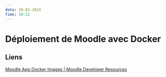 ```yaml
---
date: 20-03-2024
Time: 10:12
---
```



# Déploiement de Moodle avec Docker

## Liens
[Moodle App Docker Images | Moodle Developer Resources](https://moodledev.io/general/app/development/setup/docker-images)
